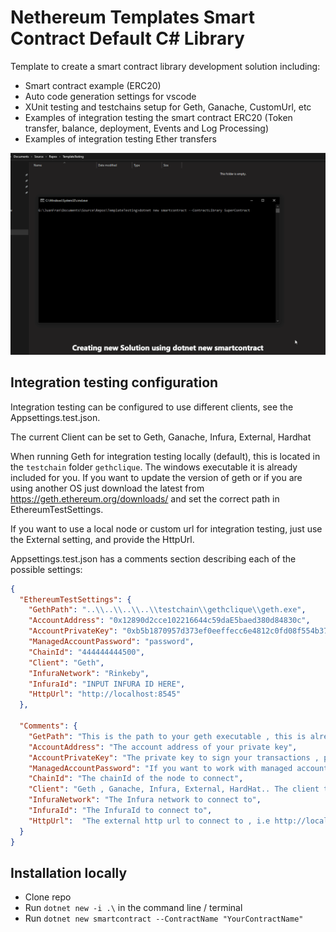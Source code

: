 
# Nethereum Templates Smart Contract Default C# Library
Template to create a smart contract library development solution including:
* Smart contract example (ERC20)
* Auto code generation settings for vscode
* XUnit testing and testchains setup for Geth, Ganache, CustomUrl, etc
* Examples of integration testing the smart contract ERC20 (Token transfer, balance, deployment, Events and Log Processing)
* Examples of integration testing Ether transfers

![Screenshot](screenshots/quickdemotemplate.gif)

## Integration testing configuration 
Integration testing can be configured to use different clients, see the Appsettings.test.json.

The current Client can be set to Geth, Ganache, Infura, External, Hardhat

When running Geth for integration testing locally (default), this is located in the ```testchain``` folder ```gethclique```. The windows executable it is already included for you.
If you want to update the version of geth or if you are using another OS just download the latest from https://geth.ethereum.org/downloads/ and set the correct path in EthereumTestSettings.

If you want to use a local node or custom url for integration testing, just use the External setting, and provide the HttpUrl.

Appsettings.test.json has a comments section describing each of the possible settings:

```json
{
  "EthereumTestSettings": {
    "GethPath": "..\\..\\..\\..\\testchain\\gethclique\\geth.exe",
    "AccountAddress": "0x12890d2cce102216644c59daE5baed380d84830c",
    "AccountPrivateKey": "0xb5b1870957d373ef0eeffecc6e4812c0fd08f554b37b233526acc331bf1544f7",
    "ManagedAccountPassword": "password",
    "ChainId": "444444444500",
    "Client": "Geth",
    "InfuraNetwork": "Rinkeby",
    "InfuraId": "INPUT INFURA ID HERE",
    "HttpUrl": "http://localhost:8545"
  },

  "Comments": {
    "GetPath": "This is the path to your geth executable , this is already set to your testchain path, with the preconfigured genesis, if you work on linux, mac download the right executable, and in windows to updated",
    "AccountAddress": "The account address of your private key",
    "AccountPrivateKey": "The private key to sign your transactions , preconfigured to the genesis test account used by Nethereum preconfigured testchain",
    "ManagedAccountPassword": "If you want to work with managed accounts , by the client, the password for your web3 storage",
    "ChainId": "The chainId of the node to connect",
    "Client": "Geth , Ganache, Infura, External, HardHat.. The client to connect to, if External it will use the HttpUrl",
    "InfuraNetwork": "The Infura network to connect to",
    "InfuraId": "The InfuraId to connect to",
    "HttpUrl":  "The external http url to connect to , i.e http://localhost:8545 or other testchains etc"
  }
}

```

## Installation locally

* Clone repo
* Run ```dotnet new -i .\``` in the command line / terminal
* Run ```dotnet new smartcontract --ContractName "YourContractName"```
 
